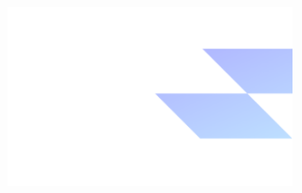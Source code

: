 ![Alt text](https://github.com/delbingeorge/delbingeorge/blob/main/assets/profile-cover-image.png?raw=true)

